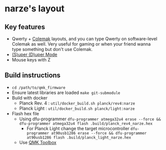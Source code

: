 # narze's layout

## Key features
- Qwerty + [Colemak](https://colemak.com) layouts, and you can type Qwerty on software-level Colemak as well. Very useful for gaming or when your friend wanna type something but don't use Colemak.
- [(S)uper (D)uper Mode](/users/narze/readme.md)
- Mouse keys with Z

## Build instructions
- `cd /path/to/qmk_firmware`
- Ensure latest libraries are loaded `make git-submodule`
- Build with docker
  - Planck Rev. 4 : `util/docker_build.sh planck/rev4:narze`
  - Planck Light : `util/docker_build.sh planck/light:narze`
- Flash hex file
  - Using dfu-programmer `dfu-programmer atmega32u4 erase --force && dfu-programmer atmega32u4 flash .build/planck_rev4_narze.hex`
    - For Planck Light change the target microcontroller `dfu-programmer at90usb1286 erase --force && dfu-programmer at90usb1286 flash .build/planck_light_narze.hex`
  - Use [QMK Toolbox](https://github.com/qmk/qmk_toolbox/releases)
